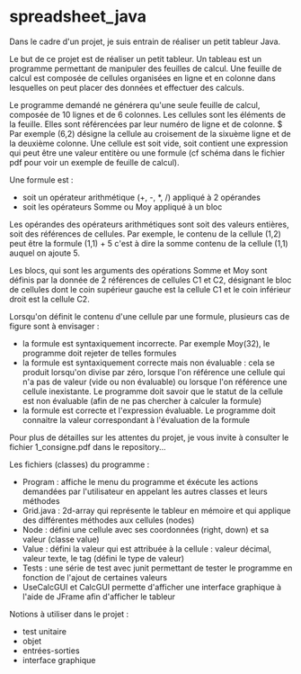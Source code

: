 # spreadsheet_java

Dans le cadre d'un projet, je suis entrain de réaliser un petit tableur Java.

Le but de ce projet est de réaliser un petit tableur. 
Un tableau est un programme permettant de manipuler des feuilles de calcul. 
Une feuille de calcul est composée de cellules organisées en ligne et en colonne dans lesquelles on peut placer des données et effectuer des calculs. 

Le programme demandé ne générera qu'une seule feuille de calcul, composée de 10 lignes et de 6 colonnes. Les cellules sont les éléments de la feuille. Elles sont référencées par leur numéro de ligne et de colonne. $
Par exemple (6,2) désigne la cellule au croisement de la sixuème ligne et de la deuxième colonne. 
Une cellule est soit vide, soit contient une expression qui peut être une valeur entitère ou une formule (cf schéma dans le fichier pdf pour voir un exemple de feuille de calcul). 

Une formule est : 
* soit un opérateur arithmétique (+, -, *, /) appliqué à 2 opérandes
* soit les opérateurs Somme ou Moy appliqué à un bloc

Les opérandes des opérateurs arithmétiques sont soit des valeurs entières, soit des références de cellules. Par exemple, le contenu de la cellule (1,2) peut être la formule (1,1) + 5 c'est à dire la somme contenu de la cellule (1,1) auquel on ajoute 5.

Les blocs, qui sont les arguments des opérations Somme et Moy sont définis par la donnée de 2 références de cellules C1 et C2, désignant le bloc de cellules dont le coin supérieur gauche est la cellule C1 et le coin inférieur droit est la cellule C2.

Lorsqu'on définit le contenu d'une cellule par une formule, plusieurs cas de figure sont à envisager : 
* la formule est syntaxiquement incorrecte. Par exemple Moy(32), le programme doit rejeter de telles formules 
* la formule est syntaxiquement correcte mais non évaluable : cela se produit lorsqu'on divise par zéro, lorsque l'on référence une cellule qui n'a pas de valeur (vide ou non évaluable) ou lorsque l'on référence une cellule inexistante. Le programme doit savoir que le statut de la cellule est non évaluable (afin de ne pas chercher à calculer la formule)
* la formule est correcte et l'expression évaluable. Le programme doit connaitre la valeur correspondant à l'évaluation de la formule

Pour plus de détailles sur les attentes du projet, je vous invite à consulter le fichier 1_consigne.pdf dans le repository...

Les fichiers (classes) du programme : 
* Program : affiche le menu du programme et éxécute les actions demandées par l'utilisateur en appelant les autres classes et leurs méthodes 
* Grid.java : 2d-array qui représente le tableur en mémoire et qui applique des différentes méthodes aux cellules (nodes)
* Node : défini une cellule avec ses coordonnées (right, down) et sa valeur (classe value)
* Value : défini la valeur qui est attribuée à la cellule : valeur décimal, valeur texte, le tag (défini le type de valeur)
* Tests : une série de test avec junit permettant de tester le programme en fonction de l'ajout de certaines valeurs
* UseCalcGUI et CalcGUI permette d'afficher une interface graphique à l'aide de JFrame afin d'afficher le tableur


Notions à utiliser dans le projet : 
* test unitaire
* objet
* entrées-sorties
* interface graphique
